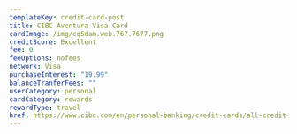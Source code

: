 ```yaml
---
templateKey: credit-card-post
title: CIBC Aventura Visa Card
cardImage: /img/cq5dam.web.767.7677.png
creditScore: Excellent
fee: 0
feeOptions: nofees
network: Visa
purchaseInterest: "19.99"
balanceTranferFees: ""
userCategory: personal
cardCategory: rewards
rewardType: travel
href: https://www.cibc.com/en/personal-banking/credit-cards/all-credit-cards/aventura-visa-card.html
---
```

